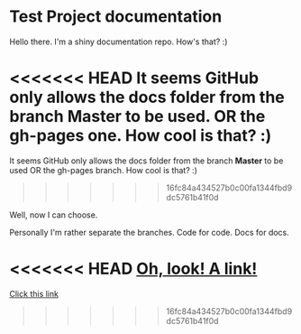 # Test Project documentation

Hello there. I'm a shiny documentation repo. How's that? :)

<<<<<<< HEAD
It seems GitHub only allows the docs folder from the branch **Master** to be used. OR the gh-pages one. How cool is that? :)
=======
It seems GitHub only allows the docs folder from the branch **Master** to be used OR the gh-pages branch. How cool is that? :)
>>>>>>> 16fc84a434527b0c00fa1344fbd9dc5761b41f0d

Well, now I can choose.

Personally I'm rather separate the branches. Code for code. Docs for docs.

<<<<<<< HEAD
[Oh, look! A link!](docs/anotherfile.md)
=======
[Click this link](/docs/anotherfile.md)
>>>>>>> 16fc84a434527b0c00fa1344fbd9dc5761b41f0d
